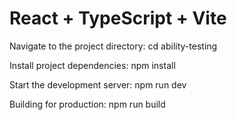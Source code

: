 # React + TypeScript + Vite
Navigate to the project directory: cd ability-testing

Install project dependencies: npm install

Start the development server: npm run dev

Building for production: npm run build

